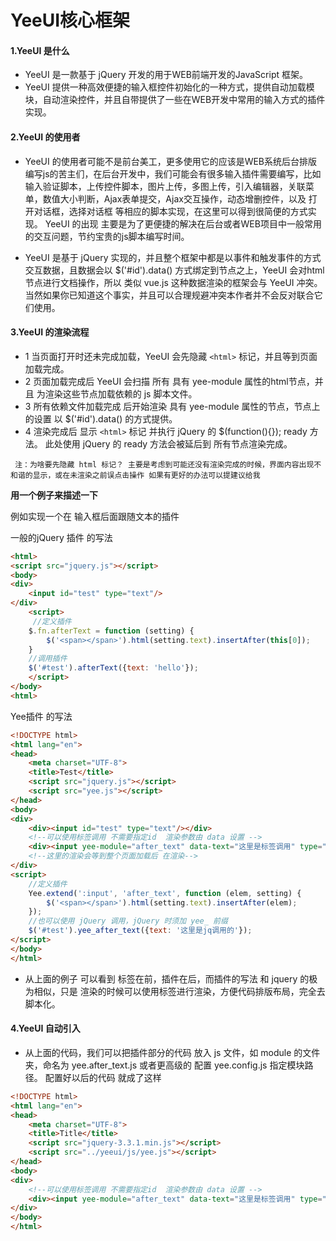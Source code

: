 # YeeUI核心框架

#### 1.YeeUI 是什么

- YeeUI 是一款基于 jQuery 开发的用于WEB前端开发的JavaScript 框架。
- YeeUI 提供一种高效便捷的输入框控件初始化的一种方式，提供自动加载模块，自动渲染控件，并且自带提供了一些在WEB开发中常用的输入方式的插件实现。
    
#### 2.YeeUI 的使用者

- YeeUI 的使用者可能不是前台美工，更多使用它的应该是WEB系统后台排版编写js的苦主们，在后台开发中，我们可能会有很多输入插件需要编写，比如 输入验证脚本，上传控件脚本，图片上传，多图上传，引入编辑器，关联菜单，数值大小判断，Ajax表单提交，Ajax交互操作，动态增删控件，以及 打开对话框，选择对话框 等相应的脚本实现，在这里可以得到很简便的方式实现。  YeeUI 的出现 主要是为了更便捷的解决在后台或者WEB项目中一般常用的交互问题，节约宝贵的js脚本编写时间。    
  
- YeeUI 是基于 jQuery 实现的，并且整个框架中都是以事件和触发事件的方式交互数据，且数据会以 $('#id').data() 方式绑定到节点之上，YeeUI 会对html节点进行文档操作，所以 类似 vue.js 这种数据渲染的框架会与 YeeUI 冲突。当然如果你已知道这个事实，并且可以合理规避冲突本作者并不会反对联合它们使用。

#### 3.YeeUI 的渲染流程  
  
- 1 当页面打开时还未完成加载，YeeUI 会先隐藏  `<html>` 标记，并且等到页面加载完成。  
-  2 页面加载完成后  YeeUI 会扫描 所有 具有  yee-module 属性的html节点，并且 为渲染这些节点加载依赖的 js 脚本文件。  
-  3 所有依赖文件加载完成 后开始渲染 具有  yee-module 属性的节点，节点上的设置 以  $('#id').data() 的方式提供。
-  4 渲染完成后 显示 `<html>` 标记 并执行 jQuery 的 $(function(){}); ready 方法。   此处使用 jQuery 的 ready 方法会被延后到 所有节点渲染完成。    
    
  ` 注：为啥要先隐藏 html 标记？ 主要是考虑到可能还没有渲染完成的时候，界面内容出现不和谐的显示，或在未渲染之前误点击操作 如果有更好的办法可以提建议给我`
      
****用一个例子来描述一下****

例如实现一个在 输入框后面跟随文本的插件

一般的jQuery 插件 的写法
```html
<html>  
<script src="jquery.js"></script>
<body>
<div>
    <input id="test" type="text"/>
</div>
    <script>  
     //定义插件
    $.fn.afterText = function (setting) {
        $('<span></span>').html(setting.text).insertAfter(this[0]);
    }
    //调用插件
    $('#test').afterText({text: 'hello'});
    </script>  
</body>
<html>
```
Yee插件 的写法    

```html
<!DOCTYPE html>
<html lang="en">
<head>
    <meta charset="UTF-8">
    <title>Test</title>
    <script src="jquery.js"></script>
    <script src="yee.js"></script>
</head>
<body>
<div>
    <div><input id="test" type="text"/></div>
    <!--可以使用标签调用 不需要指定id  渲染参数由 data 设置 -->
    <div><input yee-module="after_text" data-text="这里是标签调用" type="text"/></div>
    <!--这里的渲染会等到整个页面加载后 在渲染-->
</div>
<script>
    //定义插件
    Yee.extend(':input', 'after_text', function (elem, setting) {
        $('<span></span>').html(setting.text).insertAfter(elem);
    });
    //也可以使用 jQuery 调用，jQuery 时须加 yee_ 前缀
    $('#test').yee_after_text({text: '这里是jq调用的'});
</script>
</body>
</html>
```

- 从上面的例子 可以看到  标签在前，插件在后，而插件的写法 和 jquery 的极为相似，只是 渲染的时候可以使用标签进行渲染，方便代码排版布局，完全去脚本化。
  
#### 4.YeeUI 自动引入  
  
- 从上面的代码，我们可以把插件部分的代码 放入 js 文件，如 module 的文件夹，命名为  yee.after_text.js  或者更高级的 配置 yee.config.js 指定模块路径。
  配置好以后的代码 就成了这样  
    
```html  
<!DOCTYPE html>
<html lang="en">
<head>
    <meta charset="UTF-8">
    <title>Title</title>
    <script src="jquery-3.3.1.min.js"></script>
    <script src="../yeeui/js/yee.js"></script>
</head>
<body>
<div>
    <!--可以使用标签调用 不需要指定id  渲染参数由 data 设置 -->
    <div><input yee-module="after_text" data-text="这里是标签调用" type="text"/></div>
</div>
</body>
</html>
```